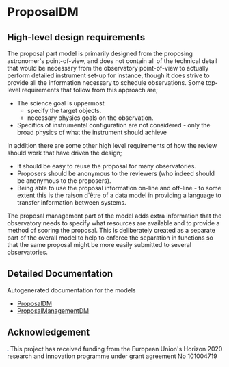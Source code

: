 # ProposalDM

## High-level design requirements

The proposal part model is primarily designed from the proposing astronomer's point-of-view, and does not contain all of the technical detail
that would be necessary from the observatory point-of-view to actually perform detailed instrument set-up for instance, though it does
strive to provide all the information necessary to schedule observations. Some top-level requirements that follow from this approach are;


* The science goal is uppermost
   - specify the target objects.
   - necessary physics goals on the observation.
* Specifics of instrumental configuration are not considered - only the broad physics of what the instrument should achieve


In addition there are some other high level requirements of how the review should work that have driven the design;


* It should be easy to reuse the proposal for many observatories.
* Proposers should be anonymous to the reviewers (who indeed should be anonymous to the proposers).
* Being able to use the proposal information on-line and off-line - to some extent this is the raison d'être of a data model
in providing a language to transfer information between systems.



The proposal management part of the model adds extra information that the observatory needs to specify what resources are available
and to provide a method of scoring the proposal. This is deliberately created as a separate part of the overall model to help
to enforce the separation in functions so that the same proposal might be more easily submitted to several observatories.

## Detailed Documentation

Autogenerated documentation for the models

* [ProposalDM](generated/proposaldm.vo-dml.md)
* [ProposalManagementDM](generated/proposalManagement.vo-dml.md)


## Acknowledgement

<p>
<img src="assets/eu-flag.jpg" height="2em" alt="EU Flag"> This project has received funding from the European Union's Horizon 2020 research and innovation programme under grant agreement No 101004719
</p>